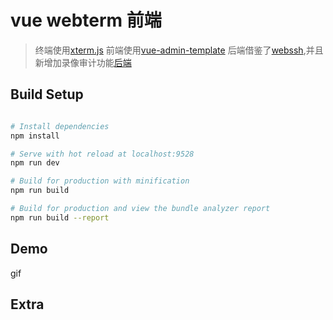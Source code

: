 # vue webterm 前端

> 终端使用[xterm.js](https://github.com/xtermjs/xterm.js)
> 前端使用[vue-admin-template](https://panjiachen.gitee.io/vue-admin-template)
> 后端借鉴了[webssh](https://github.com/huashengdun/webssh),并且新增加录像审计功能[后端]()
## Build Setup

```bash

# Install dependencies
npm install

# Serve with hot reload at localhost:9528
npm run dev

# Build for production with minification
npm run build

# Build for production and view the bundle analyzer report
npm run build --report
```

## Demo
gif

## Extra

